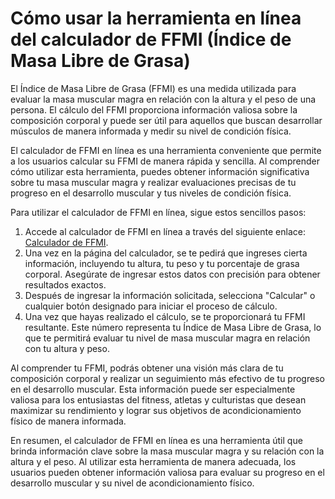 Cómo usar la herramienta en línea del calculador de FFMI (Índice de Masa Libre de Grasa)
========================================================================================

El Índice de Masa Libre de Grasa (FFMI) es una medida utilizada para evaluar la masa muscular magra en relación con la altura y el peso de una persona. El cálculo del FFMI proporciona información valiosa sobre la composición corporal y puede ser útil para aquellos que buscan desarrollar músculos de manera informada y medir su nivel de condición física.

El calculador de FFMI en línea es una herramienta conveniente que permite a los usuarios calcular su FFMI de manera rápida y sencilla. Al comprender cómo utilizar esta herramienta, puedes obtener información significativa sobre tu masa muscular magra y realizar evaluaciones precisas de tu progreso en el desarrollo muscular y tus niveles de condición física.

Para utilizar el calculador de FFMI en línea, sigue estos sencillos pasos:

1. Accede al calculador de FFMI en línea a través del siguiente enlace: [Calculador de FFMI](https://www.onlinecalculatorsfree.com/es/fitness/ffmi-fat-free-mass-index-calculator.html).
2. Una vez en la página del calculador, se te pedirá que ingreses cierta información, incluyendo tu altura, tu peso y tu porcentaje de grasa corporal. Asegúrate de ingresar estos datos con precisión para obtener resultados exactos.
3. Después de ingresar la información solicitada, selecciona "Calcular" o cualquier botón designado para iniciar el proceso de cálculo.
4. Una vez que hayas realizado el cálculo, se te proporcionará tu FFMI resultante. Este número representa tu Índice de Masa Libre de Grasa, lo que te permitirá evaluar tu nivel de masa muscular magra en relación con tu altura y peso.

Al comprender tu FFMI, podrás obtener una visión más clara de tu composición corporal y realizar un seguimiento más efectivo de tu progreso en el desarrollo muscular. Esta información puede ser especialmente valiosa para los entusiastas del fitness, atletas y culturistas que desean maximizar su rendimiento y lograr sus objetivos de acondicionamiento físico de manera informada.

En resumen, el calculador de FFMI en línea es una herramienta útil que brinda información clave sobre la masa muscular magra y su relación con la altura y el peso. Al utilizar esta herramienta de manera adecuada, los usuarios pueden obtener información valiosa para evaluar su progreso en el desarrollo muscular y su nivel de acondicionamiento físico.